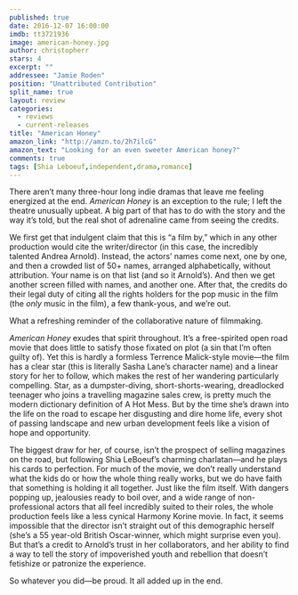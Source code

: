 ```yaml
---
published: true
date: 2016-12-07 16:00:00
imdb: tt3721936
image: american-honey.jpg
author: christopherr
stars: 4
excerpt: ""
addressee: "Jamie Roden"
position: "Unattributed Contribution"
split_name: true
layout: review
categories: 
  - reviews
  - current-releases
title: "American Honey"
amazon_link: "http://amzn.to/2h7ilcG"
amazon_text: "Looking for an even sweeter American honey?"
comments: true
tags: [Shia Leboeuf,independent,drama,romance]
---
```

There aren’t many three-hour long indie dramas that leave me feeling energized at the end. _American Honey_ is an exception to the rule; I left the theatre unusually upbeat. A big part of that has to do with the story and the way it’s told, but the real shot of adrenaline came from seeing the credits. 

We first get that indulgent claim that this is “a film by,” which in any other production would cite the writer/director (in this case, the incredibly talented Andrea Arnold). Instead, the actors’ names come next, one by one, and then a crowded list of 50+ names, arranged alphabetically, without attribution. Your name is on that list (and so it Arnold’s). And then we get another screen filled with names, and another one. After that, the credits do their legal duty of citing all the rights holders for the pop music in the film (the _only_ music in the film), a few thank-yous, and we’re out. 

What a refreshing reminder of the collaborative nature of filmmaking.

_American Honey_ exudes that spirit throughout. It’s a free-spirited open road movie that does little to satisfy those fixated on plot (a sin that I’m often guilty of). Yet this is hardly a formless Terrence Malick-style movie—the film has a clear star (this is literally Sasha Lane’s character name) and a linear story for her to follow, which makes the rest of her wandering particularly compelling. Star, as a dumpster-diving, short-shorts-wearing, dreadlocked teenager who joins a travelling magazine sales crew, is pretty much the modern dictionary definition of A Hot Mess. But by the time she’s drawn into the life on the road to escape her disgusting and dire home life, every shot of passing landscape and new urban development feels like a vision of hope and opportunity. 

The biggest draw for her, of course, isn’t the prospect of selling magazines on the road, but following Shia LeBoeuf’s charming charlatan—and he plays his cards to perfection. For much of the movie, we don’t really understand what the kids do or how the whole thing really works, but we do have faith that something is holding it all together. Just like the film itself. With dangers popping up, jealousies ready to boil over, and a wide range of non-professional actors that all feel incredibly suited to their roles, the whole production feels like a less cynical Harmony Korine movie. In fact, it seems impossible that the director isn’t straight out of this demographic herself (she’s a 55 year-old British Oscar-winner, which might surprise even you). But that’s a credit to Arnold’s trust in her collaborators, and her ability to find a way to tell the story of impoverished youth and rebellion that doesn’t fetishize or patronize the experience. 

So whatever you did—be proud. It all added up in the end.